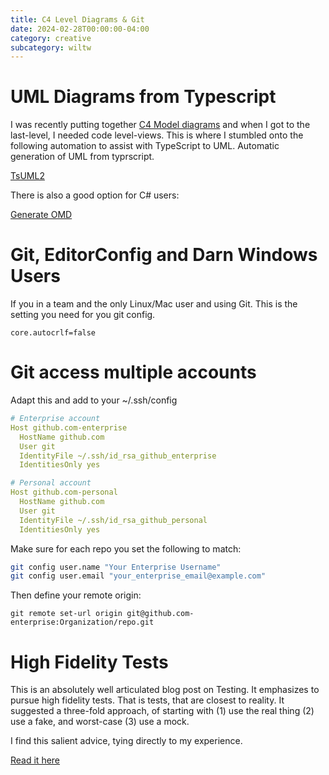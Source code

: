 ```yaml
---
title: C4 Level Diagrams & Git 
date: 2024-02-28T00:00:00-04:00
category: creative
subcategory: wiltw
---
```


# UML Diagrams from Typescript

I was recently putting together [C4 Model diagrams](https://c4model.com/) and when I got to the last-level, I needed code level-views.
This is where I stumbled onto the following automation to assist with TypeScript to UML.
Automatic generation of UML from typrscript.

[TsUML2](https://github.com/demike/TsUML2)

There is also a good option for C# users:

[Generate OMD](https://github.com/dotMorten/DotNetOMDGenerator)

# Git, EditorConfig and Darn Windows Users

If you in a team and the only Linux/Mac user and using Git. This is the setting you need for you git config.
```
core.autocrlf=false
````

# Git access multiple accounts

Adapt this and add to your ~/.ssh/config 

```yaml
# Enterprise account
Host github.com-enterprise
  HostName github.com
  User git
  IdentityFile ~/.ssh/id_rsa_github_enterprise
  IdentitiesOnly yes

# Personal account
Host github.com-personal
  HostName github.com
  User git
  IdentityFile ~/.ssh/id_rsa_github_personal
  IdentitiesOnly yes
```

Make sure for each repo you set the following to match:

```sh 
git config user.name "Your Enterprise Username"
git config user.email "your_enterprise_email@example.com"
```

Then define your remote origin:

```
git remote set-url origin git@github.com-enterprise:Organization/repo.git
```

# High Fidelity Tests
This is an absolutely well articulated blog post on Testing. 
It emphasizes to pursue high fidelity tests. That is tests, that are closest to reality.
It suggested a three-fold approach, of starting with (1) use the real thing (2) use a fake, and worst-case (3) use a mock.

I find this salient advice, tying directly to my experience.

[Read it here](https://testing.googleblog.com/2024/02/increase-test-fidelity-by-avoiding-mocks.html)
